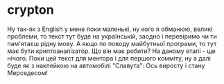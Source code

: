 # crypton
Ну так-як з English у мене поки маленькі, ну кого я обманюю, великі проблеми, то текст тут буде на українській, заодно і перевіримо чи ти пам'ятаєш рідну мову.
А якщо по поводу майбутньої програми, то тут має бути криптоаналізатор.
Що він має робити?
На даному етапі - ще нічого. Поки цей текст для ментора і для першого комміту, ну а далі буде як з наклейкою на автомобілі "Славута": Ось виросту і стану Мерседесом!
